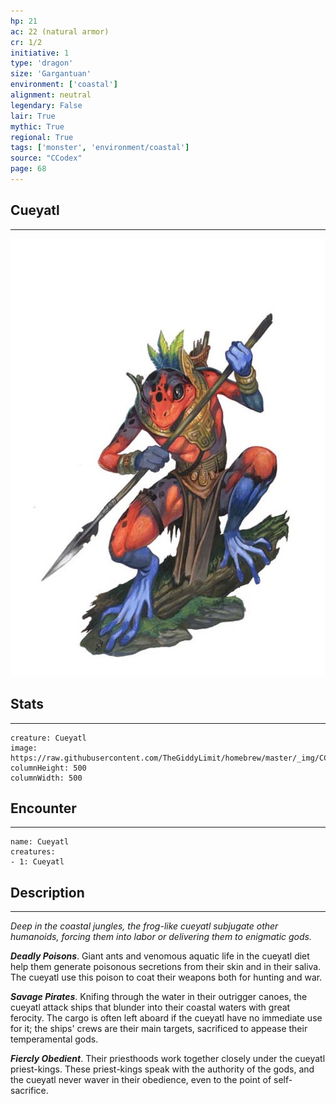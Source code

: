 ```yaml
---
hp: 21
ac: 22 (natural armor)
cr: 1/2
initiative: 1
type: 'dragon'    
size: 'Gargantuan'
environment: ['coastal']
alignment: neutral
legendary: False
lair: True
mythic: True
regional: True
tags: ['monster', 'environment/coastal']
source: "CCodex"
page: 68
---
```


## Cueyatl
---

![|600](https://raw.githubusercontent.com/TheGiddyLimit/homebrew/master/_img/CCodex/cueyatlmoonpriest.jpg)

## Stats
---

```statblock
creature: Cueyatl
image: https://raw.githubusercontent.com/TheGiddyLimit/homebrew/master/_img/CCodex/cueyatlmoonpriest_token.png
columnHeight: 500
columnWidth: 500
```

## Encounter
---

```encounter-table
name: Cueyatl
creatures:
- 1: Cueyatl
```

## Description
---
_Deep in the coastal jungles, the frog-like cueyatl subjugate other humanoids, forcing them into labor or delivering them to enigmatic gods._

**_Deadly Poisons_**. Giant ants and venomous aquatic life in the cueyatl diet help them generate poisonous secretions from their skin and in their saliva. The cueyatl use this poison to coat their weapons both for hunting and war.


**_Savage Pirates_**. Knifing through the water in their outrigger canoes, the cueyatl attack ships that blunder into their coastal waters with great ferocity. The cargo is often left aboard if the cueyatl have no immediate use for it; the ships' crews are their main targets, sacrificed to appease their temperamental gods.


**_Fiercly Obedient_**. Their priesthoods work together closely under the cueyatl priest-kings. These priest-kings speak with the authority of the gods, and the cueyatl never waver in their obedience, even to the point of self-sacrifice.







